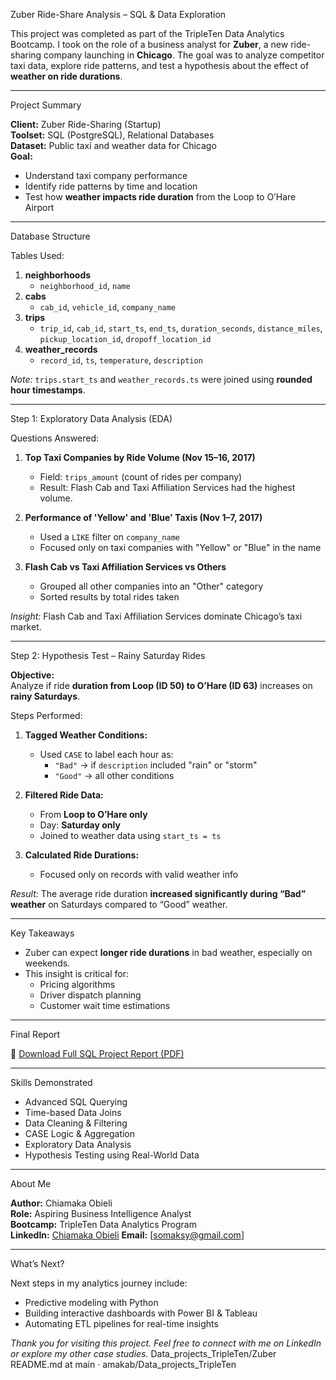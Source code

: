 
Zuber Ride-Share Analysis – SQL & Data Exploration

This project was completed as part of the TripleTen Data Analytics Bootcamp. I took on the role of a business analyst for **Zuber**, a new ride-sharing company launching in **Chicago**. The goal was to analyze competitor taxi data, explore ride patterns, and test a hypothesis about the effect of **weather on ride durations**.

---

Project Summary

**Client:** Zuber Ride-Sharing (Startup)  
**Toolset:** SQL (PostgreSQL), Relational Databases  
**Dataset:** Public taxi and weather data for Chicago  
**Goal:**  
- Understand taxi company performance  
- Identify ride patterns by time and location  
- Test how **weather impacts ride duration** from the Loop to O’Hare Airport

---

Database Structure

Tables Used:

1. **neighborhoods**
   - `neighborhood_id`, `name`
2. **cabs**
   - `cab_id`, `vehicle_id`, `company_name`
3. **trips**
   - `trip_id`, `cab_id`, `start_ts`, `end_ts`, `duration_seconds`, `distance_miles`, `pickup_location_id`, `dropoff_location_id`
4. **weather_records**
   - `record_id`, `ts`, `temperature`, `description`

 *Note:* `trips.start_ts` and `weather_records.ts` were joined using **rounded hour timestamps**.

---

Step 1: Exploratory Data Analysis (EDA)

Questions Answered:

1. **Top Taxi Companies by Ride Volume (Nov 15–16, 2017)**  
   - Field: `trips_amount` (count of rides per company)  
   - Result: Flash Cab and Taxi Affiliation Services had the highest volume.

2. **Performance of 'Yellow' and 'Blue' Taxis (Nov 1–7, 2017)**  
   - Used a `LIKE` filter on `company_name`  
   - Focused only on taxi companies with "Yellow" or "Blue" in the name

3. **Flash Cab vs Taxi Affiliation Services vs Others**  
   - Grouped all other companies into an "Other" category  
   - Sorted results by total rides taken

*Insight:* Flash Cab and Taxi Affiliation Services dominate Chicago’s taxi market.

---

Step 2: Hypothesis Test – Rainy Saturday Rides

**Objective:**  
Analyze if ride **duration from Loop (ID 50) to O’Hare (ID 63)** increases on **rainy Saturdays**.

Steps Performed:

1. **Tagged Weather Conditions:**
   - Used `CASE` to label each hour as:
     - `"Bad"` → if `description` included "rain" or "storm"
     - `"Good"` → all other conditions

2. **Filtered Ride Data:**
   - From **Loop to O’Hare only**
   - Day: **Saturday only**
   - Joined to weather data using `start_ts = ts`

3. **Calculated Ride Durations:**
   - Focused only on records with valid weather info

*Result:* The average ride duration **increased significantly during “Bad” weather** on Saturdays compared to “Good” weather.

---

Key Takeaways

- Zuber can expect **longer ride durations** in bad weather, especially on weekends.
- This insight is critical for:
  - Pricing algorithms
  - Driver dispatch planning
  - Customer wait time estimations

---

Final Report

📎 [Download Full SQL Project Report (PDF)](./Your_Zuber_Project_File.pdf)  


---

Skills Demonstrated

- Advanced SQL Querying
- Time-based Data Joins
- Data Cleaning & Filtering
- CASE Logic & Aggregation
- Exploratory Data Analysis
- Hypothesis Testing using Real-World Data

---

About Me

**Author:** Chiamaka Obieli  
**Role:** Aspiring Business Intelligence Analyst  
**Bootcamp:** TripleTen Data Analytics Program  
**LinkedIn:** [Chiamaka Obieli](www.linkedin.com/in/chiamaka-obieli-939b5284) 
**Email:** [somaksy@gmail.com]

---

What’s Next?

Next steps in my analytics journey include:
- Predictive modeling with Python
- Building interactive dashboards with Power BI & Tableau
- Automating ETL pipelines for real-time insights

_Thank you for visiting this project. Feel free to connect with me on LinkedIn or explore my other case studies._
Data_projects_TripleTen/Zuber README.md at main · amakab/Data_projects_TripleTen 
